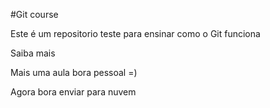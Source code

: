 #Git course

Este é um repositorio teste para ensinar como o Git funciona


Saiba mais

Mais uma aula bora pessoal =)

Agora bora enviar para nuvem

